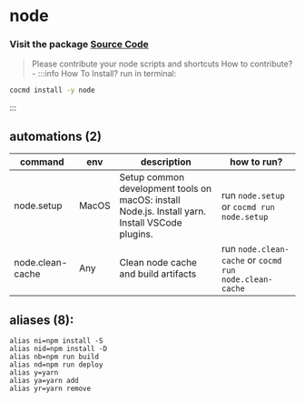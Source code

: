 # node
### Visit the package [ Source Code ](https://github.com/cocmd/hub/tree/master/packages/node)
> Please contribute your node scripts and shortcuts
> How to contribute? -
:::info How To Install?
run in terminal:
```bash
cocmd install -y node
```
:::
## automations (2)
| command | env | description | how to run? |
| --- | --- | --- | --- |
| node.setup | MacOS | Setup common development tools on macOS: install Node.js. Install yarn. Install VSCode plugins.  | run `node.setup` or `cocmd run node.setup` |
| node.clean-cache | Any | Clean node cache and build artifacts | run `node.clean-cache` or `cocmd run node.clean-cache` |

## aliases (8):
```
alias ni=npm install -S
alias nid=npm install -D
alias nb=npm run build
alias nd=npm run deploy
alias y=yarn
alias ya=yarn add
alias yr=yarn remove

```

